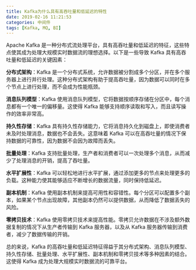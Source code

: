 ```yaml
---
title: Kafka为什么具有高吞吐量和低延迟的特性
date: 2019-02-16 11:21:53
categories: 中间件
tags: [Kafka, MQ, BI]
---
```


Apache Kafka 是一种分布式流处理平台，具有高吞吐量和低延迟的特征，这些特点使其成为处理大规模实时数据流的理想选择。以下是一些导致 Kafka 具有高吞吐量和低延迟的关键因素：

**分布式架构**：Kafka 是一个分布式系统，允许数据被分割成多个分区，并在多个服务器上进行并行处理。这种分布式架构有助于提高吞吐量，因为数据可以同时在多个节点上进行处理，而不会成为性能瓶颈。

**消息队列模型**：Kafka 使用消息队列模型，它将数据按顺序存储在分区中，每个消息都有一个唯一的偏移量。这使得 Kafka 能够支持顺序读取和写入，而且读写操作的效率非常高。

**持久性存储**：Kafka 具有持久性存储能力，它将消息持久化到磁盘上，即使消费者未及时处理消息，数据也不会丢失。这意味着 Kafka 可以在高吞吐量的情况下保持数据的可靠性，因为数据不会因为故障而丢失。

**批量处理**：Kafka 支持批量处理，生产者和消费者可以一次处理多个消息，从而减少了处理消息的开销，提高了吞吐量。

**水平扩展性**：Kafka 可以轻松地进行水平扩展，通过添加更多的节点来处理更多的负载。这种能力使其能够适应不断增长的数据流量，同时保持低延迟。

**副本机制**：Kafka 使用副本机制来提高可用性和容错性。每个分区可以配置多个副本，如果某个节点出现故障，其他副本仍然可以提供数据，从而降低了数据丢失的风险。

**零拷贝技术**：Kafka 使用零拷贝技术来提高性能。零拷贝允许数据在不涉及额外数据复制的情况下从生产者传输到 Kafka 服务器，以及从 Kafka 服务器传输到消费者，减少了数据传输的开销。

总的来说，Kafka 的高吞吐量和低延迟特征得益于其分布式架构、消息队列模型、持久性存储、批量处理、水平扩展性、副本机制和零拷贝技术等多种因素的结合。这使得 Kafka 成为处理大规模实时数据流的可靠平台。
